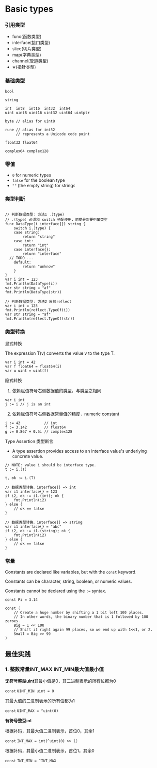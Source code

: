 # Basic types

### 引用类型
- func(函数类型)
- interface(接口类型)
- slice(切片类型)
- map(字典类型)
- channel(管道类型)
- ∗(指针类型)


### 基础类型

```
bool

string

int  int8  int16  int32  int64
uint uint8 uint16 uint32 uint64 uintptr

byte // alias for uint8

rune // alias for int32
     // represents a Unicode code point

float32 float64

complex64 complex128
```

### 零值

- `0` for numeric types
- `false` for the boolean type
- `""` (the empty string) for strings

### 类型判断

```

// 判断数据类型: 方法1 .(type)
// .(type) 必须和 switch 搭配使用，前提是需要列举类型
func DataType(i interface{}) string {
	switch i.(type) {
	case string:
		return "string"
	case int:
		return "int"
	case interface{}:
		return "interface"
  // TODO ...
	default:
		return "unknow"
	}
}
var i int = 123
fmt.Println(DataType(i))
var str string = "af"
fmt.Println(DataType(str))

// 判断数据类型: 方法2 反射reflect
var i int = 123
fmt.Println(reflect.TypeOf(i))
var str string = "af"
fmt.Println(reflect.TypeOf(str))
```

### 类型转换

显式转换

The expression T(v) converts the value v to the type T.

```
var i int = 42
var f float64 = float64(i)
var u uint = uint(f)
```

隐式转换

1. 依赖赋值符号右侧数据值的类型，与类型之相同

```
var i int
j := i // j is an int
```

2. 依赖赋值符号右侧数据常量值的精度，numeric constant

```
i := 42           // int
f := 3.142        // float64
g := 0.867 + 0.5i // complex128
```

Type Assertion 类型断言

- A type assertion provides access to an interface value's underlying concrete value.

```
// NOTE: value i should be interface type.
t := i.(T)

t, ok := i.(T)
```

```
// 数据类型转换，interface{} => int
var i1 interface{} = 123
if i2, ok := i1.(int); ok {
	fmt.Println(i2)
} else {
	// ok == false
}

// 数据类型转换，interface{} => string
var i1 interface{} = "abc"
if i2, ok := i1.(string); ok {
	fmt.Println(i2)
} else {
	// ok == false
}
```

### 常量

Constants are declared like variables, but with the `const` keyword.

Constants can be character, string, boolean, or numeric values.

Constants cannot be declared using the `:=` syntax.

```
const Pi = 3.14

const (
	// Create a huge number by shifting a 1 bit left 100 places.
	// In other words, the binary number that is 1 followed by 100 zeroes.
	Big = 1 << 100
	// Shift it right again 99 places, so we end up with 1<<1, or 2.
	Small = Big >> 99
)
```

## 最佳实践
### 1. 整数常量INT_MAX INT_MIN最大值最小值

**无符号整型uint**其最小值是0，其二进制表示的所有位都为0

`const` `UINT_MIN uint = 0`

其最大值的二进制表示的所有位都为1

`const` `UINT_MAX = ^uint(0)`

**有符号整型int**

根据补码，其最大值二进制表示，首位0，其余1

`const` `INT_MAX = int(^uint(0) >> 1)`

根据补码，其最小值二进制表示，首位1，其余0

`const` `INT_MIN = ^INT_MAX`
